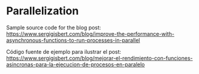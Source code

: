 # Parallelization

Sample source code for the blog post: https://www.sergigisbert.com/blog/improve-the-performance-with-asynchronous-functions-to-run-processes-in-parallel

Código fuente de ejemplo para ilustrar el post: https://www.sergigisbert.com/blog/mejorar-el-rendimiento-con-funciones-asincronas-para-la-ejecucion-de-procesos-en-paralelo

